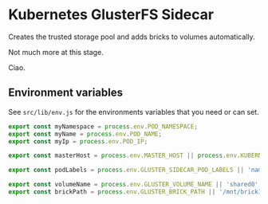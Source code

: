 # Kubernetes GlusterFS Sidecar

Creates the trusted storage pool and adds bricks to volumes automatically.

Not much more at this stage.

Ciao.


## Environment variables

See `src/lib/env.js` for the environments variables that you need or can set.

```js
export const myNamespace = process.env.POD_NAMESPACE;
export const myName = process.env.POD_NAME;
export const myIp = process.env.POD_IP;

export const masterHost = process.env.MASTER_HOST || process.env.KUBERNETES_SERVICE_HOST;

export const podLabels = process.env.GLUSTER_SIDECAR_POD_LABELS || 'name=gluster';

export const volumeName = process.env.GLUSTER_VOLUME_NAME || 'shared0';
export const brickPath = process.env.GLUSTER_BRICK_PATH || '/mnt/brick1/data';
```
